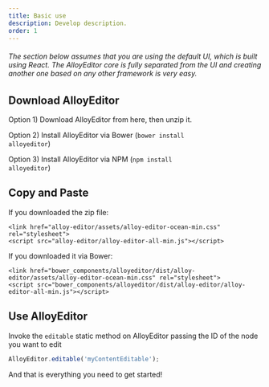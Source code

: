```yaml
---
title: Basic use
description: Develop description.
order: 1
---
```


###### The section below assumes that you are using the default UI, which is built using React. The AlloyEditor core is fully separated from the UI and creating another one based on any other framework is very easy.

<article id="article1">

## Download AlloyEditor

Option 1) Download AlloyEditor from <a>here</a>, then unzip it.

Option 2) Install AlloyEditor via Bower (<code>bower install alloyeditor</code>)

Option 3) Install AlloyEditor via NPM (<code>npm install alloyeditor</code>)
</article>

<article id="article2">

## Copy and Paste

If you downloaded the zip file:

```text/html
<link href="alloy-editor/assets/alloy-editor-ocean-min.css" rel="stylesheet">
<script src="alloy-editor/alloy-editor-all-min.js"></script>
```

If you downloaded it via Bower:

```text/html
<link href="bower_components/alloyeditor/dist/alloy-editor/assets/alloy-editor-ocean-min.css" rel="stylesheet">
<script src="bower_components/alloyeditor/dist/alloy-editor/alloy-editor-all-min.js"></script>
```

</article>

<article id="article3">

## Use AlloyEditor

<span class="code-header">Invoke the <code>editable</code> static method on AlloyEditor passing the ID of the node you want to edit</span>

```javascript
AlloyEditor.editable('myContentEditable');
```

And that is everything you need to get started!

</article>